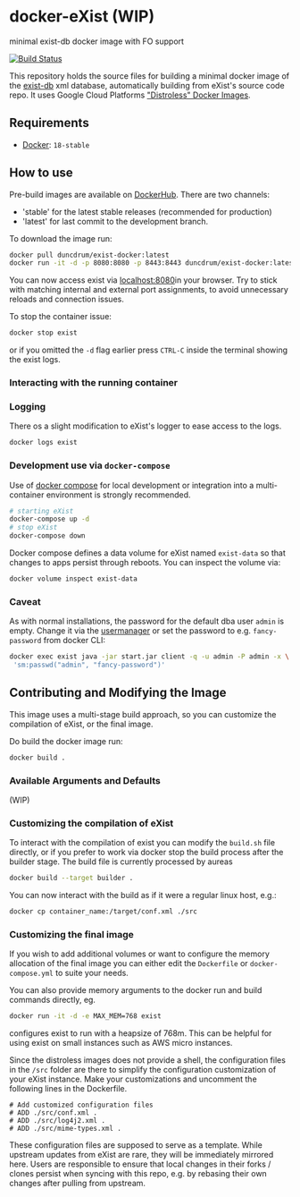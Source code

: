 # docker-eXist (WIP)
minimal exist-db docker image with FO support

[![Build Status](https://travis-ci.org/duncdrum/exist-docker.svg?branch=master)](https://travis-ci.org/duncdrum/exist-docker)

This repository holds the source files for building a minimal docker image of the [exist-db](https://www.exist-db.org) xml database, automatically building from eXist's source code repo. It uses Google Cloud Platforms ["Distroless" Docker Images](https://github.com/GoogleCloudPlatform/distroless).


## Requirements
*   [Docker](https://www.docker.com): `18-stable`

## How to use
Pre-build images are available on [DockerHub](https://hub.docker.com/r/duncdrum/exist-docker/). There are two channels:
*   'stable' for the latest stable releases (recommended for production)
*   'latest' for last commit to the development branch.

To download the image run:
```bash
docker pull duncdrum/exist-docker:latest
docker run -it -d -p 8080:8080 -p 8443:8443 duncdrum/exist-docker:latest
```
You can now access exist via [localhost:8080](localhost:8080)in your browser.
Try to stick with matching internal and external port assignments, to avoid unnecessary reloads and connection issues.

To stop the container issue:
```bash
docker stop exist
```

or if you omitted the `-d` flag earlier press `CTRL-C` inside the terminal showing the exist logs.

### Interacting with the running container


### Logging
There os a slight modification to eXist's logger to ease access to the logs.
```bash
docker logs exist
```

### Development use via `docker-compose`
Use of [docker compose](https://docs.docker.com/compose/) for local development or integration into a multi-container environment is strongly recommended.
```bash
# starting eXist
docker-compose up -d
# stop eXist
docker-compose down
```

Docker compose defines a data volume for eXist named `exist-data` so that changes to apps persist through reboots. You can inspect the volume via:

```bash
docker volume inspect exist-data
```

### Caveat
As with normal installations, the password for the default dba user `admin` is empty. Change it via the [usermanager](http://localhost:8080/exist/apps/usermanager/index.html) or set the password to e.g. `fancy-password` from docker CLI:
```bash
docker exec exist java -jar start.jar client -q -u admin -P admin -x \
 'sm:passwd("admin", "fancy-password")'
```


## Contributing and Modifying the Image
This image uses a multi-stage build approach, so you can customize the compilation of eXist, or the final image.

Do build the docker image run:
```bash
docker build .
```

### Available Arguments and Defaults
(WIP)

### Customizing the compilation of eXist
To interact with the compilation of exist you can modify the `build.sh` file directly, or if you prefer to work via docker stop the build process after the builder stage. The build file is currently processed by aureas

```bash
docker build --target builder .
```

You can now interact with the build as if it were a regular linux host, e.g.:

```bash
docker cp container_name:/target/conf.xml ./src
```

### Customizing the final image
If you wish to add additional volumes or want to configure the memory allocation of the final image you can either edit the `Dockerfile` or `docker-compose.yml` to suite your needs.

You can also provide memory arguments to the docker run and build commands directly, eg.

```bash
docker run -it -d -e MAX_MEM=768 exist
```
configures exist to run with a heapsize of 768m. This can be helpful for using exist on small instances such as AWS micro instances.

Since the distroless images does not provide a shell, the configuration files in the `/src` folder are there to simplify the configuration customization of your eXist instance. Make your customizations and uncomment the following lines in the Dockerfile.
```
# Add customized configuration files
# ADD ./src/conf.xml .
# ADD ./src/log4j2.xml .
# ADD ./src/mime-types.xml .
```

These configuration files are supposed to serve as a template. While upstream updates from eXist are rare, they will be immediately mirrored here. Users are responsible to ensure that local changes in their forks / clones persist when syncing with this repo, e.g. by rebasing their own changes after pulling from upstream.
